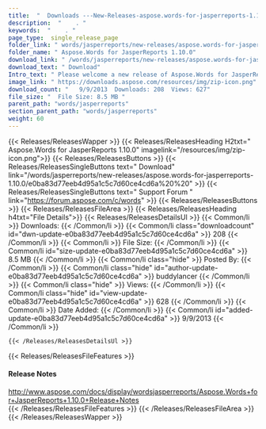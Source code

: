 ```yaml
---
title:  "  Downloads ---New-Releases-aspose.words-for-jasperreports-1.10.0 . " 
description:  "    . " 
keywords:  "    . " 
page_type:  single_release_page
folder_link: " words/jasperreports/new-releases/aspose.words-for-jasperreports-1.10.0/"
folder_name: " Aspose.Words for JasperReports 1.10.0"
download_link: " /words/jasperreports/new-releases/aspose.words-for-jasperreports-1.10.0/e0ba83d77eeb4d95a1c5c7d60ce4cd6a"
download_text: " Download"
Intro_text: " Please welcome a new release of Aspose.Words for JasperReports. In this release,..."
image_link: " https://downloads.aspose.com/resources/img/zip-icon.png"
download_count: "   9/9/2013  Downloads: 208  Views: 627"
file_size: "  File Size: 8.5 MB "
parent_path: "words/jasperreports"
section_parent_path: "words/jasperreports"
weight: 60 
---
```


{{< Releases/ReleasesWapper >}}
  {{< Releases/ReleasesHeading H2txt=" Aspose.Words for JasperReports 1.10.0" imagelink="/resources/img/zip-icon.png">}}
  {{< Releases/ReleasesButtons >}}
    {{< Releases/ReleasesSingleButtons text=" Download" link="/words/jasperreports/new-releases/aspose.words-for-jasperreports-1.10.0/e0ba83d77eeb4d95a1c5c7d60ce4cd6a%20%20" >}}
    {{< Releases/ReleasesSingleButtons text=" Support Forum " link="https://forum.aspose.com/c/words" >}}
  {{< Releases/ReleasesButtons >}}
  {{< Releases/ReleasesFileArea >}}
    {{< Releases/ReleasesHeading h4txt="File Details">}}
    {{< Releases/ReleasesDetailsUl >}}
            {{< Common/li  >}} Downloads: {{< /Common/li >}} 
      {{< Common/li class="downloadcount" id="dwn-update-e0ba83d77eeb4d95a1c5c7d60ce4cd6a" >}} 208 {{< /Common/li >}} 
      {{< Common/li  >}} File Size: {{< /Common/li >}} 
      {{< Common/li id="size-update-e0ba83d77eeb4d95a1c5c7d60ce4cd6a" >}} 8.5 MB {{< /Common/li >}} 
      {{< Common/li  class="hide" >}} Posted By: {{< /Common/li >}} 
      {{< Common/li class="hide" id="author-update-e0ba83d77eeb4d95a1c5c7d60ce4cd6a" >}} buddylancer {{< /Common/li >}} 
      {{< Common/li class="hide"  >}} Views: {{< /Common/li >}} 
      {{< Common/li class="hide" id="view-update-e0ba83d77eeb4d95a1c5c7d60ce4cd6a" >}} 628 {{< /Common/li >}} 
      {{< Common/li  >}} Date Added: {{< /Common/li >}} 
      {{< Common/li id="added-update-e0ba83d77eeb4d95a1c5c7d60ce4cd6a" >}} 9/9/2013 {{< /Common/li >}} 

    {{< /Releases/ReleasesDetailsUl >}}

  {{< Releases/ReleasesFileFeatures >}}
      <h4>Release Notes</h4><div><a href="http://www.aspose.com/docs/display/wordsjasperreports/Aspose.Words+for+JasperReports+1.10.0+Release+Notes">http://www.aspose.com/docs/display/wordsjasperreports/Aspose.Words+for+JasperReports+1.10.0+Release+Notes</a></div>
  {{< /Releases/ReleasesFileFeatures >}}
 {{< /Releases/ReleasesFileArea >}}
{{< /Releases/ReleasesWapper >}}


